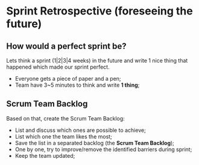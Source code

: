 # Sprint Retrospective (foreseeing the future)

## How would a perfect sprint be?
Lets think a sprint (1|2|3|4 weeks) in the future and write 1 nice thing that happened which made our sprint perfect.

- Everyone gets a piece of paper and a pen;
- Team have 3~5 minutes to think and write **1 thing**;

## Scrum Team Backlog

Based on that, create the Scrum Team Backlog:

- List and discuss which ones are possible to achieve;
- List which one the team likes the most;
- Save the list in a separated backlog (the **Scrum Team Backlog**);
- One by one, try to improve/remove the identified barriers during sprint;
- Keep the team updated;
